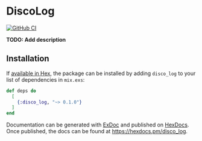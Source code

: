 # DiscoLog

<a title="GitHub CI" href="https://github.com/mrdotb/disco-log/actions"><img src="https://github.com/mrdotb/disco-log/workflows/tests/badge.svg" alt="GitHub CI" /></a>

**TODO: Add description**

## Installation

If [available in Hex](https://hex.pm/docs/publish), the package can be installed
by adding `disco_log` to your list of dependencies in `mix.exs`:

```elixir
def deps do
  [
    {:disco_log, "~> 0.1.0"}
  ]
end
```

Documentation can be generated with [ExDoc](https://github.com/elixir-lang/ex_doc)
and published on [HexDocs](https://hexdocs.pm). Once published, the docs can
be found at <https://hexdocs.pm/disco_log>.

